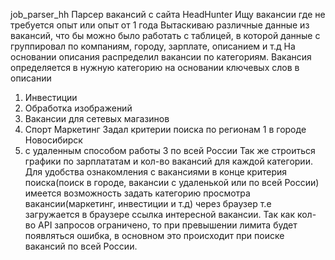 
job_parser_hh
Парсер вакансий с сайта HeadHunter Ищу вакансии где не требуется опыт или опыт от 1 года Вытаскиваю различные данные из вакансий, что бы можно было работать с таблицей, в которой данные с группировал по компаниям, городу, зарплате, описанием и т.д На основании описания распределил вакансии по категориям. Вакансия определяется в нужную категорию на основании ключевых слов в описании
1.	Инвестиции
2.	Обработка изображений
3.	Вакансии для сетевых магазинов
4.	Спорт
Маркетинг Задал критерии поиска по регионам
1	в городе Новосибирск
2.	с удаленным способом работы
3	по всей России Так же строиться графики по зарплататам и кол-во вакансий для каждой категории. Для удобства ознакомления с вакансиями в конце критерия поиска(поиск в городе, вакансии с удаленькой или по всей России) имеется возможность задать категорию просмотра вакансии(маркетинг, инвестиции и т.д) через браузер т.е загружается в браузере ссылка интересной вакансии. Так как кол-во API запросов ограничено, то при превышении лимита будет появляться ошибка, в основном это происходит при поиске вакансий по всей России.
